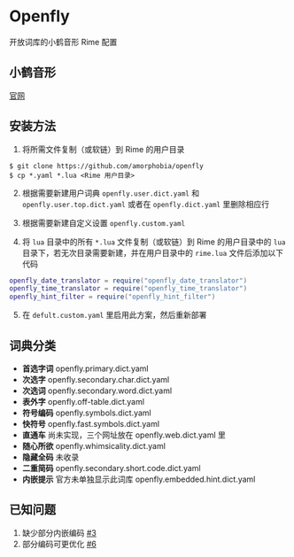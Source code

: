 # Openfly

开放词库的小鹤音形 Rime 配置

## 小鹤音形

[官网](https://flypy.com/)

## 安装方法

1. 将所需文件复制（或软链）到 Rime 的用户目录
```shell
$ git clone https://github.com/amorphobia/openfly
$ cp *.yaml *.lua <Rime 用户目录>
```

2. 根据需要新建用户词典 `openfly.user.dict.yaml` 和 `openfly.user.top.dict.yaml` 或者在 `openfly.dict.yaml` 里删除相应行

3. 根据需要新建自定义设置 `openfly.custom.yaml`

4. 将 `lua` 目录中的所有 `*.lua` 文件复制（或软链）到 Rime 的用户目录中的 `lua` 目录下，若无次目录需要新建，并在用户目录中的 `rime.lua` 文件后添加以下代码
```lua
openfly_date_translator = require("openfly_date_translator")
openfly_time_translator = require("openfly_time_translator")
openfly_hint_filter = require("openfly_hint_filter")
```

5. 在 `defult.custom.yaml` 里启用此方案，然后重新部署

## 词典分类

- **首选字词** openfly.primary.dict.yaml
- **次选字** openfly.secondary.char.dict.yaml
- **次选词** openfly.secondary.word.dict.yaml
- **表外字** openfly.off-table.dict.yaml
- **符号编码** openfly.symbols.dict.yaml
- **快符号** openfly.fast.symbols.dict.yaml
- **直通车** 尚未实现，三个网址放在 openfly.web.dict.yaml 里
- **随心所欲** openfly.whimsicality.dict.yaml
- **隐藏全码** 未收录
- **二重简码** openfly.secondary.short.code.dict.yaml
- **内嵌提示** 官方未单独显示此词库 openfly.embedded.hint.dict.yaml

## 已知问题

1. 缺少部分内嵌编码 [#3](https://github.com/amorphobia/openfly/issues/3)
2. 部分编码可更优化 [#6](https://github.com/amorphobia/openfly/issues/6)
